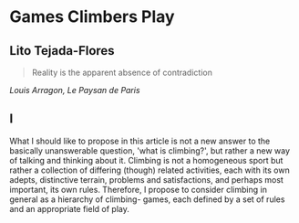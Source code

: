 Games Climbers Play
======
Lito Tejada-Flores
------

> Reality is the apparent absence of contradiction

*Louis Arragon, Le Paysan de Paris*

## I

What I should like to propose in this article is not a new answer to the basically 
unanswerable question, 'what is climbing?', but rather a new way of talking and 
thinking about it. Climbing is not a homogeneous sport but rather a collection of 
differing (though) related activities, each with its own adepts, distinctive 
terrain, problems and satisfactions, and perhaps most important, its own rules. 
Therefore, I propose to consider climbing in general as a hierarchy of climbing-
games, each defined by a set of rules and an appropriate field of play.